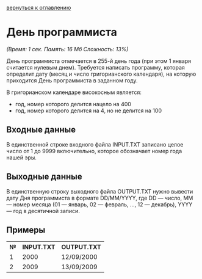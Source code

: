 <a href="/README.md">вернуться к оглавлению</a><br>

<h1>День программиста</h1>
<i>(Время: 1&nbsp;сек. Память: 16 Мб&nbsp;Сложность: 13%)</i>

<p class=text>
День программиста отмечается в 255-й день года (при этом 1 января считается нулевым днем).
Требуется написать программу, которая определит дату (месяц и число григорианского календаря), на которую приходится День программиста в заданном году.
</p>
<p class=text>
В григорианском календаре високосным является:
</p>
<ul>
<li>год, номер которого делится нацело на 400</li>
<li>год, номер которого делится на 4, но не делится на 100</li>
</ul>

<h2>Входные данные</h2>

<p class=text>
В единственной строке входного файла INPUT.TXT записано целое число от 1 до 9999 включительно, которое обозначает номер года нашей эры.
</p>

<h2>Выходные данные</h2>

<p class=text>
В единственную строку выходного файла OUTPUT.TXT нужно вывести дату Дня программиста в формате DD/MM/YYYY, где DD — число, MM — номер месяца (01 — январь, 02 — февраль, ..., 12 — декабрь), YYYY — год в десятичной записи.
</p>

<h2>Примеры</h2>

<table>
<tr><th>№</th><th>INPUT.TXT</th><th>OUTPUT.TXT</th></tr>
<tr><td>1</td><td>2000</td><td>12/09/2000</td></tr>
<tr><td>2</td><td>2009</td><td>13/09/2009</td></tr>
</table>